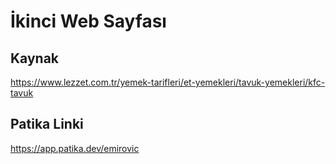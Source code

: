 # İkinci Web Sayfası

## Kaynak

https://www.lezzet.com.tr/yemek-tarifleri/et-yemekleri/tavuk-yemekleri/kfc-tavuk

## Patika Linki

https://app.patika.dev/emirovic
